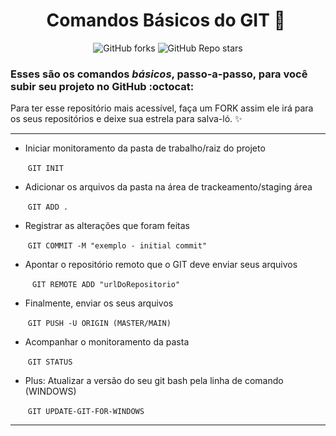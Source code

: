 # <div align="center"> Comandos Básicos do GIT  :memo: ​ </div>

<div align="center"> <img alt="GitHub forks" src="https://img.shields.io/github/forks/tayhsn/git-basic?logoColor=blue&style=social"> <img alt="GitHub Repo stars" src="https://img.shields.io/github/stars/tayhsn/git-basic?logoColor=yellow&style=social"> </div>

### Esses são os comandos *básicos*, passo-a-passo, para você subir seu projeto no GitHub :octocat:

Para ter esse repositório mais acessível, faça um FORK assim ele irá para os seus repositórios e deixe sua estrela para salva-ló. :sparkles:

<hr>

* Iniciar monitoramento da pasta de trabalho/raiz do projeto

  ​		``` GIT INIT ```

* Adicionar os arquivos da pasta na área de trackeamento/staging área

  ​		```GIT ADD . ```

* Registrar as alterações que foram feitas 

  ​		```GIT COMMIT -M "exemplo - initial commit"```

* Apontar o repositório remoto que o GIT deve enviar seus arquivos

  ​		```	GIT REMOTE ADD "urlDoRepositorio"```

* Finalmente, enviar os seus arquivos

  ​		```GIT PUSH -U ORIGIN (MASTER/MAIN)```
  
* Acompanhar o monitoramento da pasta

  ​		```GIT STATUS```

* Plus: Atualizar a versão do seu git bash pela linha de comando (WINDOWS)

  ​		```GIT UPDATE-GIT-FOR-WINDOWS```

<hr>



